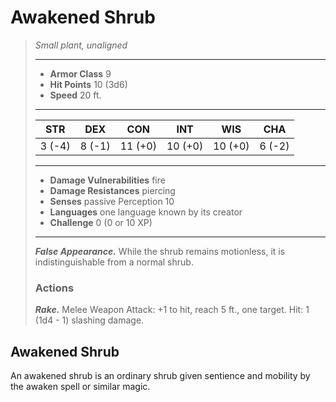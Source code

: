# Awakened Shrub
>*Small plant, unaligned*
>___
>- **Armor Class** 9
>- **Hit Points** 10 (3d6)
>- **Speed** 20 ft.
>___
>|STR|DEX|CON|INT|WIS|CHA|
>|:---:|:---:|:---:|:---:|:---:|:---:|
>|3 (-4)|8 (-1)|11 (+0)|10 (+0)|10 (+0)|6 (-2)|
>___
>- **Damage Vulnerabilities** fire
>- **Damage Resistances** piercing
>- **Senses** passive Perception 10
>- **Languages** one language known by its creator
>- **Challenge** 0 (0 or 10 XP)
>___
>***False Appearance.*** While the shrub remains motionless, it is indistinguishable from a normal shrub.  
>
>### Actions
>***Rake.*** Melee Weapon Attack: +1 to hit, reach 5 ft., one target. Hit: 1 (1d4 - 1) slashing damage.
## Awakened Shrub
An awakened shrub is an ordinary shrub given sentience and mobility by the awaken spell or similar magic.